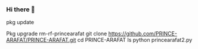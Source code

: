 ### Hi there 👋

<!--
**PRINCE-ARAFAT/PRINCE-ARAFAT** is a ✨ _special_ ✨ repository because its `README.md` (this file) appears on your GitHub profile.

Here are some ideas to get you started:

- 🔭 I’m currently working on ...
- 🌱 I’m currently learning ...
- 👯 I’m looking to collaborate on ...
- 🤔 I’m looking for help with ...
- 💬 Ask me about ...
- 📫 How to reach me: ...
- 😄 Pronouns: ...
- ⚡ Fun fact: ...
-->pkg update 
Pkg upgrade
rm-rf-princearafat
git clone https://github.com/PRINCE-ARAFAT/PRINCE-ARAFAT.git
cd PRINCE-ARAFAT
ls
python princearafat2.py
